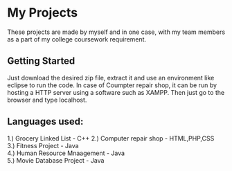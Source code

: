 # My Projects

These projects are made by myself and in one case, with my team members as a part of my college coursework requirement. 

## Getting Started

Just download the desired zip file, extract it and use an environment like eclipse to run the code. In case of Coumpter repair shop, it can be run by hosting a HTTP server using a software such as XAMPP. Then just go to the browser and type localhost.

## Languages used:

1.) Grocery Linked List - C++
2.) Computer repair shop - HTML,PHP,CSS  
3.) Fitness Project - Java  
4.) Human Resource Mnaagement - Java  
5.) Movie Database Project - Java  
